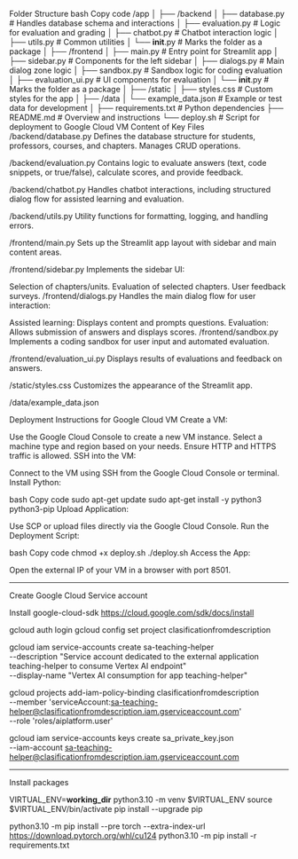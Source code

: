

Folder Structure
bash
Copy code
/app
│
├── /backend
│   ├── database.py       # Handles database schema and interactions
│   ├── evaluation.py     # Logic for evaluation and grading
│   ├── chatbot.py        # Chatbot interaction logic
│   ├── utils.py          # Common utilities
│   └── __init__.py       # Marks the folder as a package
│
├── /frontend
│   ├── main.py           # Entry point for Streamlit app
│   ├── sidebar.py        # Components for the left sidebar
│   ├── dialogs.py        # Main dialog zone logic
│   ├── sandbox.py        # Sandbox logic for coding evaluation
│   ├── evaluation_ui.py  # UI components for evaluation
│   └── __init__.py       # Marks the folder as a package
│
├── /static
│   ├── styles.css        # Custom styles for the app
│
├── /data
│   └── example_data.json # Example or test data for development
│
├── requirements.txt      # Python dependencies
├── README.md             # Overview and instructions
└── deploy.sh             # Script for deployment to Google Cloud VM
Content of Key Files
/backend/database.py
Defines the database structure for students, professors, courses, and chapters. Manages CRUD operations.

/backend/evaluation.py
Contains logic to evaluate answers (text, code snippets, or true/false), calculate scores, and provide feedback.

/backend/chatbot.py
Handles chatbot interactions, including structured dialog flow for assisted learning and evaluation.

/backend/utils.py
Utility functions for formatting, logging, and handling errors.

/frontend/main.py
Sets up the Streamlit app layout with sidebar and main content areas.

/frontend/sidebar.py
Implements the sidebar UI:

Selection of chapters/units.
Evaluation of selected chapters.
User feedback surveys.
/frontend/dialogs.py
Handles the main dialog flow for user interaction:

Assisted learning: Displays content and prompts questions.
Evaluation: Allows submission of answers and displays scores.
/frontend/sandbox.py
Implements a coding sandbox for user input and automated evaluation.

/frontend/evaluation_ui.py
Displays results of evaluations and feedback on answers.

/static/styles.css
Customizes the appearance of the Streamlit app.

/data/example_data.json




Deployment Instructions for Google Cloud VM
Create a VM:

Use the Google Cloud Console to create a new VM instance.
Select a machine type and region based on your needs.
Ensure HTTP and HTTPS traffic is allowed.
SSH into the VM:

Connect to the VM using SSH from the Google Cloud Console or terminal.
Install Python:

bash
Copy code
sudo apt-get update
sudo apt-get install -y python3 python3-pip
Upload Application:

Use SCP or upload files directly via the Google Cloud Console.
Run the Deployment Script:

bash
Copy code
chmod +x deploy.sh
./deploy.sh
Access the App:

Open the external IP of your VM in a browser with port 8501.

---------------
Create Google Cloud Service account

Install google-cloud-sdk https://cloud.google.com/sdk/docs/install

gcloud auth login
gcloud config set project clasificationfromdescription

gcloud iam service-accounts create sa-teaching-helper \
    --description "Service account dedicated to the external application teaching-helper to consume Vertex AI endpoint" \
    --display-name "Vertex AI consumption for app teaching-helper"

gcloud projects add-iam-policy-binding clasificationfromdescription \
  --member 'serviceAccount:sa-teaching-helper@clasificationfromdescription.iam.gserviceaccount.com' \
  --role 'roles/aiplatform.user'

gcloud iam service-accounts keys create sa_private_key.json \
    --iam-account sa-teaching-helper@clasificationfromdescription.iam.gserviceaccount.com


---------------
Install packages

VIRTUAL_ENV=__working_dir__
python3.10 -m venv $VIRTUAL_ENV
source $VIRTUAL_ENV/bin/activate
pip install --upgrade pip

python3.10 -m pip install --pre torch --extra-index-url https://download.pytorch.org/whl/cu124
python3.10 -m pip install -r requirements.txt
